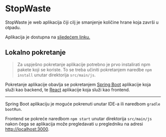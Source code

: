 # StopWaste

StopWaste je web aplikacija čiji cilj je smanjenje količine 
hrane koja završi u otpadu.

Aplikacija je dostupna na [sljedećem linku.](https://progi-stop-waste.herokuapp.com/)

## Lokalno pokretanje

> Za uspješno pokretanje aplikacije potrebno je prvo instalirati npm pakete koji se koriste. To se treba učiniti pokretanjem naredbe 
> `npm install` unutar direktorija `src/main/js`.

Pokretanje aplikacije obavlja se pokretanjem [Spring Boot](https://spring.io/projects/spring-boot) aplikacije koja služi kao backend, 
te [React](https://reactjs.org/) aplikacije koja služi kao frontend. 

---

Spring Boot aplikaciju je moguće pokrenuti unutar IDE-a ili naredbom `gradle bootRun`.

Frontend se pokreće naredbom `npm start` unutar direktorija `src/main/js` nakon čega se aplikacija može pregledavati u pregledniku na adresi [http://localhost:3000](http://localhost:3000).



